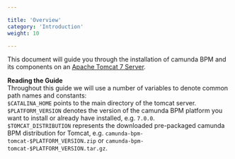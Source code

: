 ```yaml
---

title: 'Overview'
category: 'Introduction'
weight: 10

---
```


This document will guide you through the installation of camunda BPM and its components on an <a href="http://tomcat.apache.org/">Apache Tomcat 7 Server</a>.

<div class="alert alert-info">
  <strong>Reading the Guide</strong> <br>
  Throughout this guide we will use a number of variables to denote common path names and constants:<br>
  <code>$CATALINA_HOME</code> points to the main directory of the tomcat server.<br>
  <code>$PLATFORM_VERSION</code> denotes the version of the camunda BPM platform you want to install or already have installed, e.g. <code>7.0.0</code>.<br>
  <code>$TOMCAT_DISTRIBUTION</code> represents the downloaded pre-packaged camunda BPM distribution for Tomcat, e.g. <code>camunda-bpm-tomcat-$PLATFORM_VERSION.zip</code> or <code>camunda-bpm-tomcat-$PLATFORM_VERSION.tar.gz</code>.
</div>